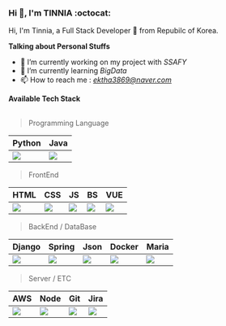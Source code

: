 

### Hi 👋, I'm TINNIA :octocat:

Hi, I'm Tinnia, a Full Stack Developer 🚀 from Repubilc of Korea.

**Talking about Personal Stuffs**

- :office: I’m currently working on my project with *SSAFY*
- 🌱 I’m currently learning *BigData*
- 📫 How to reach me : *ektha3869@naver.com*


**Available Tech Stack**  
<br>

> Programming Language

| Python | Java | 
| ------ | -------- | 
| <img src="https://img.icons8.com/color/50/000000/python.png"/> | <img src="https://img.icons8.com/color/48/000000/java-coffee-cup-logo.png"/> | 


> FrontEnd

| HTML | CSS | JS | BS | VUE |
| ---------- | --- | ---- | ------ | ----- |
| <img src="https://img.icons8.com/color/50/000000/html-5.png"/> | <img src="https://img.icons8.com/color/50/000000/css3.png"/> | <img src="https://img.icons8.com/color/50/000000/javascript-logo-1.png"/> | <img src="https://img.icons8.com/color/50/000000/bootstrap.png"/> | <img src="https://img.icons8.com/color/50/vue-js.png"/> |


> BackEnd / DataBase

| Django | Spring | Json | Docker | Maria |
| ------ | ------ | ------ | -------- | ------ |
| <img src="https://img.icons8.com/material/50/000000/django.png"/> | <img src="https://img.icons8.com/color/50/000000/spring-logo.png"/> | <img src="https://img.icons8.com/material/50/000000/json.png"/> | <img src="https://img.icons8.com/color/50/000000/docker.png"/> | <img src="https://img.icons8.com/color/50/000000/db-2.png"/> |

> Server / ETC

| AWS | Node | Git | Jira |
| ----- | ---- | -------- | ------ |
| <img src="https://img.icons8.com/color/50/000000/amazon-web-services.png"/> | <img src="https://img.icons8.com/color/50/000000/nodejs.png"/> | <img src="https://img.icons8.com/color/50/000000/git.png"/> | <img src="https://img.icons8.com/color/50/000000/jira.png"/> |


